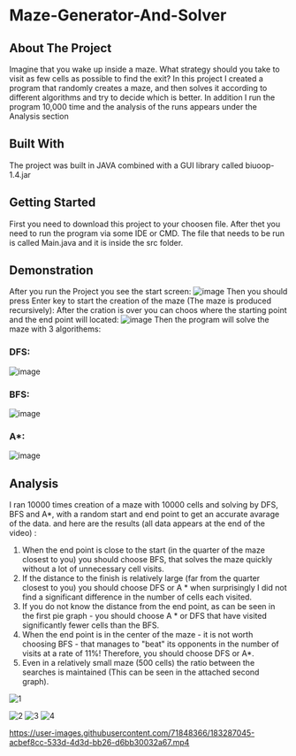 # Maze-Generator-And-Solver
## About The Project
Imagine that you wake up inside a maze. What strategy should you take to visit as few cells as possible to find the exit? 
In this project I created a program that randomly creates a maze, and then solves it according to different algorithms and try to decide which is better.
In addition I run the program 10,000 time and the analysis of the runs appears under the Analysis section

## Built With
The project was built in JAVA combined with a GUI library called biuoop-1.4.jar

## Getting Started
First you need to download this project to your choosen file. 
After thet you need to run the program via some IDE or CMD. The file that needs to be run is called Main.java and it is inside the src folder.

## Demonstration
After you run the Project you see the start screen:
![image](https://user-images.githubusercontent.com/71848366/183285833-b831ea9c-4163-48cc-a462-543fe58b71e2.png)
Then you should press Enter key to start the creation of the maze (The maze is produced recursively):
After the cration is over you can choos where the starting point and the end point will located:
![image](https://user-images.githubusercontent.com/71848366/183285921-3025f53a-3a3a-4b7d-b8e3-47d96e0fb57d.png)
Then the program will solve the maze with 3 algorithems:

### DFS:
![image](https://user-images.githubusercontent.com/71848366/183285958-4bd59aba-208b-43c9-829c-a02bdfbac3e1.png)

### BFS:
![image](https://user-images.githubusercontent.com/71848366/183285970-11d62b8e-ac1c-4e3f-b9e3-de3d7b05e901.png)

### A*:
![image](https://user-images.githubusercontent.com/71848366/183285994-1dcbfb97-9a55-477c-90bf-ba3d465c5368.png)

## Analysis
I ran 10000 times creation of a maze with 10000 cells and solving by DFS, BFS and A*, with a random start and end point to get an accurate avarage of the data. and here are the results (all data appears at the end of the video) :
1. When the end point is close to the start (in the quarter of the maze closest to you) you should choose BFS, that solves the maze quickly without a lot of unnecessary cell visits.
2. If the distance to the finish is relatively large (far from the quarter closest to you) you should choose DFS or A * when surprisingly I did not find a significant difference in the number of cells each visited.
3. If you do not know the distance from the end point, as can be seen in the first pie graph - you should choose A * or DFS that have visited significantly fewer cells than the BFS.
4. When the end point is in the center of the maze - it is not worth choosing BFS - that manages to "beat" its opponents in the number of visits at a rate of 11%! Therefore, you should choose DFS or A*. 
5. Even in a relatively small maze (500 cells) the ratio between the searches is maintained (This can be seen in the attached second graph).


![1](https://user-images.githubusercontent.com/71848366/183287031-3d12b69a-e434-42fa-9fc0-3b542878b301.jpeg)

![2](https://user-images.githubusercontent.com/71848366/183287037-cd5a9663-5606-43b9-a525-9dee6bd21026.png)
![3](https://user-images.githubusercontent.com/71848366/183287041-88d7a8b5-bde4-4feb-8870-93736f94c871.jpeg)
![4](https://user-images.githubusercontent.com/71848366/183287042-d2a58859-c545-4e68-92f4-cdb12ab1c93a.png)


https://user-images.githubusercontent.com/71848366/183287045-acbef8cc-533d-4d3d-bb26-d6bb30032a67.mp4


